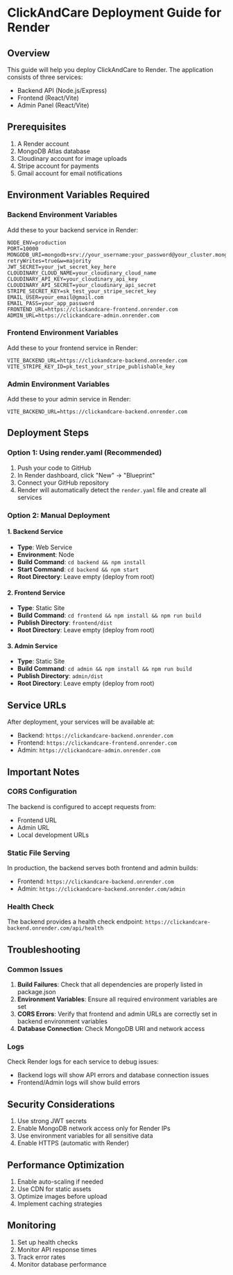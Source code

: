 # ClickAndCare Deployment Guide for Render

## Overview
This guide will help you deploy ClickAndCare to Render. The application consists of three services:
- Backend API (Node.js/Express)
- Frontend (React/Vite)
- Admin Panel (React/Vite)

## Prerequisites
1. A Render account
2. MongoDB Atlas database
3. Cloudinary account for image uploads
4. Stripe account for payments
5. Gmail account for email notifications

## Environment Variables Required

### Backend Environment Variables
Add these to your backend service in Render:

```
NODE_ENV=production
PORT=10000
MONGODB_URI=mongodb+srv://your_username:your_password@your_cluster.mongodb.net/clickandcare?retryWrites=true&w=majority
JWT_SECRET=your_jwt_secret_key_here
CLOUDINARY_CLOUD_NAME=your_cloudinary_cloud_name
CLOUDINARY_API_KEY=your_cloudinary_api_key
CLOUDINARY_API_SECRET=your_cloudinary_api_secret
STRIPE_SECRET_KEY=sk_test_your_stripe_secret_key
EMAIL_USER=your_email@gmail.com
EMAIL_PASS=your_app_password
FRONTEND_URL=https://clickandcare-frontend.onrender.com
ADMIN_URL=https://clickandcare-admin.onrender.com
```

### Frontend Environment Variables
Add these to your frontend service in Render:

```
VITE_BACKEND_URL=https://clickandcare-backend.onrender.com
VITE_STRIPE_KEY_ID=pk_test_your_stripe_publishable_key
```

### Admin Environment Variables
Add these to your admin service in Render:

```
VITE_BACKEND_URL=https://clickandcare-backend.onrender.com
```

## Deployment Steps

### Option 1: Using render.yaml (Recommended)
1. Push your code to GitHub
2. In Render dashboard, click "New" → "Blueprint"
3. Connect your GitHub repository
4. Render will automatically detect the `render.yaml` file and create all services

### Option 2: Manual Deployment

#### 1. Backend Service
- **Type**: Web Service
- **Environment**: Node
- **Build Command**: `cd backend && npm install`
- **Start Command**: `cd backend && npm start`
- **Root Directory**: Leave empty (deploy from root)

#### 2. Frontend Service
- **Type**: Static Site
- **Build Command**: `cd frontend && npm install && npm run build`
- **Publish Directory**: `frontend/dist`
- **Root Directory**: Leave empty (deploy from root)

#### 3. Admin Service
- **Type**: Static Site
- **Build Command**: `cd admin && npm install && npm run build`
- **Publish Directory**: `admin/dist`
- **Root Directory**: Leave empty (deploy from root)

## Service URLs
After deployment, your services will be available at:
- Backend: `https://clickandcare-backend.onrender.com`
- Frontend: `https://clickandcare-frontend.onrender.com`
- Admin: `https://clickandcare-admin.onrender.com`

## Important Notes

### CORS Configuration
The backend is configured to accept requests from:
- Frontend URL
- Admin URL
- Local development URLs

### Static File Serving
In production, the backend serves both frontend and admin builds:
- Frontend: `https://clickandcare-backend.onrender.com`
- Admin: `https://clickandcare-backend.onrender.com/admin`

### Health Check
The backend provides a health check endpoint:
`https://clickandcare-backend.onrender.com/api/health`

## Troubleshooting

### Common Issues
1. **Build Failures**: Check that all dependencies are properly listed in package.json
2. **Environment Variables**: Ensure all required environment variables are set
3. **CORS Errors**: Verify that frontend and admin URLs are correctly set in backend environment variables
4. **Database Connection**: Check MongoDB URI and network access

### Logs
Check Render logs for each service to debug issues:
- Backend logs will show API errors and database connection issues
- Frontend/Admin logs will show build errors

## Security Considerations
1. Use strong JWT secrets
2. Enable MongoDB network access only for Render IPs
3. Use environment variables for all sensitive data
4. Enable HTTPS (automatic with Render)

## Performance Optimization
1. Enable auto-scaling if needed
2. Use CDN for static assets
3. Optimize images before upload
4. Implement caching strategies

## Monitoring
1. Set up health checks
2. Monitor API response times
3. Track error rates
4. Monitor database performance 